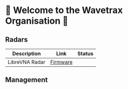 # 👋 Welcome to the Wavetrax Organisation 👋

## Radars

| Description | Link | Status |
|-|-|-|
| LibreVNA Radar | [Firmware](https://github.com/wavetrax-by-dramco/Radar-LibreVNA-Firmware) | |

## Management
